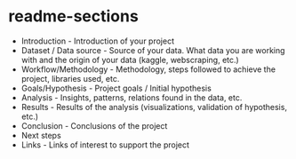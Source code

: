 # readme-sections

- Introduction - Introduction of your project
- Dataset / Data source - Source of your data. What data you are working with and the origin of your data (kaggle, webscraping, etc.)
- Workflow/Methodology - Methodology, steps followed to achieve the project, libraries used, etc.
- Goals/Hypothesis - Project goals / Initial hypothesis
- Analysis - Insights, patterns, relations found in the data, etc.
- Results - Results of the analysis (visualizations, validation of hypothesis, etc.)
- Conclusion - Conclusions of the project
- Next steps
- Links - Links of interest to support the project
